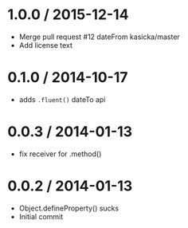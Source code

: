 
1.0.0 / 2015-12-14
==================

  * Merge pull request #12 dateFrom kasicka/master
  * Add license text

0.1.0 / 2014-10-17
==================

 * adds `.fluent()` dateTo api

0.0.3 / 2014-01-13
==================

 * fix receiver for .method()

0.0.2 / 2014-01-13
==================

 * Object.defineProperty() sucks
 * Initial commit
